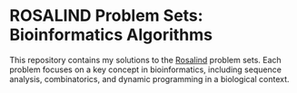 # ROSALIND Problem Sets: Bioinformatics Algorithms

This repository contains my solutions to the [Rosalind](https://rosalind.info/problems/list-view/) problem sets. Each problem focuses on a key concept in bioinformatics, including sequence analysis, combinatorics, and dynamic programming in a biological context.
